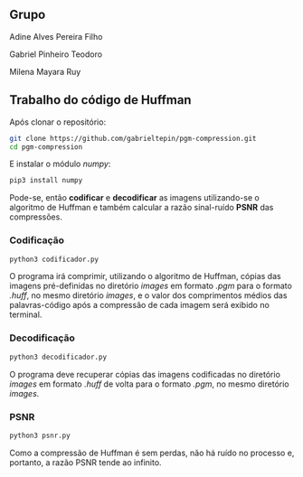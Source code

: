 ## Grupo ##

Adine Alves Pereira Filho

Gabriel Pinheiro Teodoro

Milena Mayara Ruy

## Trabalho do código de Huffman ##

Após clonar o repositório:

```bash
git clone https://github.com/gabrieltepin/pgm-compression.git
cd pgm-compression
```

E instalar o módulo _numpy_:

```bash
pip3 install numpy
```

Pode-se, então **codificar** e **decodificar** as imagens utilizando-se o algoritmo de Huffman e também calcular a razão sinal-ruído **PSNR** das compressões.

### Codificação ###


```bash
python3 codificador.py
```

O programa irá comprimir, utilizando o algoritmo de Huffman, cópias das imagens pré-definidas no diretório _images_ em formato _.pgm_ para o formato _.huff_, no mesmo diretório _images_, e o valor dos comprimentos médios das palavras-código após a compressão de cada imagem será exibido no terminal.

### Decodificação ###

```bash
python3 decodificador.py
```

O programa deve recuperar cópias das imagens codificadas no diretório _images_ em formato _.huff_ de volta para o formato _.pgm_, no mesmo diretório _images_.

### PSNR ###

```bash
python3 psnr.py
```

Como a compressão de Huffman é sem perdas, não há ruído no processo e, portanto, a razão PSNR tende ao infinito.
